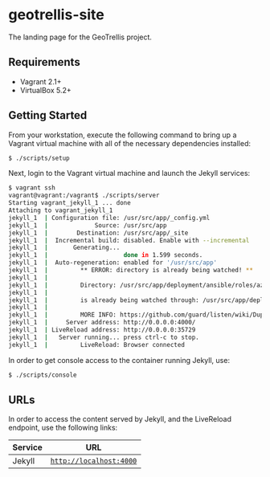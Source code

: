 # geotrellis-site

The landing page for the GeoTrellis project.

## Requirements

- Vagrant 2.1+
- VirtualBox 5.2+

## Getting Started

From your workstation, execute the following command to bring up a Vagrant virtual machine with all of the necessary dependencies installed:

```bash
$ ./scripts/setup
```

Next, login to the Vagrant virtual machine and launch the Jekyll services:

```bash
$ vagrant ssh
vagrant@vagrant:/vagrant$ ./scripts/server
Starting vagrant_jekyll_1 ... done
Attaching to vagrant_jekyll_1
jekyll_1  | Configuration file: /usr/src/app/_config.yml
jekyll_1  |             Source: /usr/src/app
jekyll_1  |        Destination: /usr/src/app/_site
jekyll_1  |  Incremental build: disabled. Enable with --incremental
jekyll_1  |       Generating...
jekyll_1  |                     done in 1.599 seconds.
jekyll_1  |  Auto-regeneration: enabled for '/usr/src/app'
jekyll_1  |         ** ERROR: directory is already being watched! **
jekyll_1  |
jekyll_1  |         Directory: /usr/src/app/deployment/ansible/roles/azavea.docker/examples/roles/azavea.docker
jekyll_1  |
jekyll_1  |         is already being watched through: /usr/src/app/deployment/ansible/roles/azavea.docker
jekyll_1  |
jekyll_1  |         MORE INFO: https://github.com/guard/listen/wiki/Duplicate-directory-errors
jekyll_1  |     Server address: http://0.0.0.0:4000/
jekyll_1  | LiveReload address: http://0.0.0.0:35729
jekyll_1  |   Server running... press ctrl-c to stop.
jekyll_1  |         LiveReload: Browser connected
```

In order to get console access to the container running Jekyll, use:

```bash
$ ./scripts/console
```

## URLs

In order to access the content served by Jekyll, and the LiveReload endpoint, use the following links:

| Service | URL                                              |
| ------- | ------------------------------------------------ |
| Jekyll  | [`http://localhost:4000`](http://localhost:4000) |
